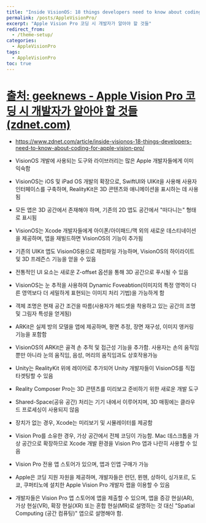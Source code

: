 ```yaml
---
title: "Inside VisionOS: 18 things developers need to know about coding for Apple Vision Pro"
permalink: /posts/AppleVisionPro/
excerpt: "Apple Vision Pro 코딩 시 개발자가 알아야 할 것들"
redirect_from:
  - /theme-setup/
categories:
  - AppleVisionPro
tags:
  - AppleVisionPro
toc: true
---
```


# [출처: geeknews - Apple Vision Pro 코딩 시 개발자가 알아야 할 것들 (zdnet.com)](https://news.hada.io/topic?id=12866)  
- https://www.zdnet.com/article/inside-visionos-18-things-developers-need-to-know-about-coding-for-apple-vision-pro/  


- VisionOS 개발에 사용되는 도구와 라이브러리는 많은 Apple 개발자들에게 이미 익숙함  
- VisionOS는 iOS 및 iPad OS 개발의 확장으로, SwiftUI와 UIKit을 사용해 사용자 인터페이스를 구축하며, RealityKit은 3D 콘텐츠와 애니메이션을 표시하는 데 사용됨  
- 모든 앱은 3D 공간에서 존재해야 하며, 기존의 2D 앱도 공간에서 "떠다니는" 형태로 표시됨  
- VisionOS는 Xcode 개발자들에게 아이폰/아이패드/맥 외의 새로운 데스티네이션을 제공하며, 앱을 재빌드하면 VisionOS의 기능이 추가됨  
- 기존의 UIKit 앱도 VisionOS용으로 재컴파일 가능하며, VisionOS의 하이라이트 및 3D 프레즌스 기능을 얻을 수 있음  
- 전통적인 UI 요소는 새로운 Z-offset 옵션을 통해 3D 공간으로 푸시될 수 있음  
- VisionOS는 눈 추적을 사용하여 Dynamic Foveabtion(이미지의 특정 영역이 다른 영역보다 더 세밀하게 표현되는 이미지 처리 기법)을 가능하게 함  
- 객체 조명은 현재 공간 조건을 따름(사용자가 헤드셋을 착용하고 있는 공간의 조명 및 그림자 특성을 얻게됨)  
- ARKit은 실제 방의 모델을 앱에 제공하며, 평면 추정, 장면 재구성, 이미지 앵커링 기능을 포함함  
- VisionOS의 ARKit은 골격 손 추적 및 접근성 기능을 추가함. 사용자는 손의 움직임뿐만 아니라 눈의 움직임, 음성, 머리의 움직임과도 상호작용가능  
- Unity는 RealityKit 위에 레이어로 추가되어 Unity 개발자들이 VisionOS를 직접 타겟팅할 수 있음  
- Reality Composer Pro는 3D 콘텐츠를 미리보고 준비하기 위한 새로운 개발 도구  
- Shared-Space(공유 공간) 처리는 기기 내에서 이루어지며, 3D 매핑에는 클라우드 프로세싱이 사용되지 않음  
- 장치가 없는 경우, Xcode는 미리보기 및 시뮬레이터를 제공함  
- Vision Pro를 소유한 경우, 가상 공간에서 전체 코딩이 가능함. Mac 데스크톱을 가상 공간으로 확장하므로 Xcode 개발 환경을 Vision Pro 앱과 나란히 사용할 수 있음  
- Vision Pro 전용 앱 스토어가 있으며, 앱과 인앱 구매가 가능  
- Apple은 코딩 지원 자원을 제공하며, 개발자들은 런던, 뮌헨, 상하이, 싱가포르, 도쿄, 쿠퍼티노에 설치한 Apple Vision Pro 개발자 랩을 이용할 수 있음  
- 개발자들은 Vision Pro 앱 스토어에 앱을 제출할 수 있으며, 앱을 증강 현실(AR), 가상 현실(VR), 확장 현실(XR) 또는 혼합 현실(MR)로 설명하는 것 대신 "Spatial Computing  (공간 컴퓨팅)" 앱으로 설명해야 함.  